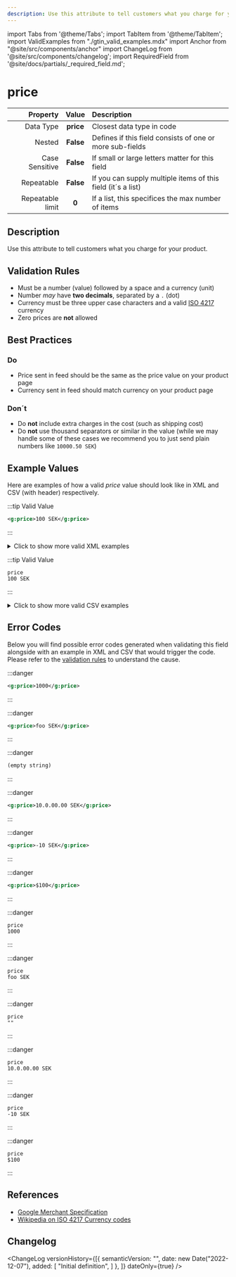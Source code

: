 ```yaml
---
description: Use this attribute to tell customers what you charge for your product.
---
```


import Tabs from '@theme/Tabs';
import TabItem from '@theme/TabItem';
import ValidExamples from "./gtin_valid_examples.mdx"
import Anchor from "@site/src/components/anchor"
import ChangeLog from '@site/src/components/changelog';
import RequiredField from '@site/docs/partials/_required_field.md';

# price

<RequiredField/>

|     **Property** |         **Value**          | **Description**                                              |
|-----------------:|:--------------------------:|:-------------------------------------------------------------|
|        Data Type |    **price**     | Closest data type in code                                    |
|           Nested |      **False**      | Defines if this field consists of one or more sub-fields     |
|   Case Sensitive |  **False**  | If small or large letters matter for this field              |
|       Repeatable |    **False**    | If you can supply multiple items of this field (it´s a list) |
| Repeatable limit | **0** | If a list, this specifices the max number of items           |



## Description

Use this attribute to tell customers what you charge for your product.





## Validation Rules

- Must be a number (value) followed by a space and a currency (unit)
- Number *may* have **two decimals**, separated by a `.` (dot)
- Currency must be three upper case characters and a valid [ISO 4217](https://en.wikipedia.org/wiki/ISO_4217) currency
- Zero prices are **not** allowed


## Best Practices


### Do

- Price sent in feed should be the same as the price value on your product page
- Currency sent in feed should match currency on your product page



### Don´t

- Do **not** include extra charges in the cost (such as shipping cost)
- Do **not** use thousand separators or similar in the value (while we may handle some of these cases we recommend you to just send plain numbers like `10000.50 SEK`)




## Example Values

Here are examples of how a valid *price* value  should look like in XML and CSV (with header) respectively.

<Tabs>
  <TabItem value="valid_xml" label="XML" default>

:::tip Valid Value

```xml
<g:price>100 SEK</g:price>
```

:::

<details>
  <summary>Click to show more valid XML examples</summary>
  <div>

```xml
<g:price>100 SEK</g:price>
```

```xml
<g:price>SEK 100</g:price>
```

```xml
<g:price>99.99 SEK</g:price>
```

```xml
<g:price>99,99 SEK</g:price>
```

```xml
<g:price>10,000.00 SEK</g:price>
```

```xml
<g:price>10 000.00 SEK</g:price>
```

```xml
<g:price>10.000 SEK</g:price>
```

```xml
<g:price>1.144.000 SEK</g:price>
```


  </div>
</details>

 </TabItem>
  <TabItem value="valid_csv" label="CSV">

:::tip Valid Value

```csv
price
100 SEK
```

:::

<details>
  <summary>Click to show more valid CSV examples</summary>
  <div>

```csv
price
100 SEK
```

```csv
price
SEK 100
```

```csv
price
99.99 SEK
```

```csv
price
"99,99 SEK"
```

```csv
price
"10,000.00 SEK"
```

```csv
price
10 000.00 SEK
```

```csv
price
10.000 SEK
```

```csv
price
1.144.000 SEK
```


  </div>
</details>

  </TabItem>
</Tabs>

## Error Codes

Below you will find possible error codes generated when validating this field alongside with an example in XML and CSV that would trigger the code. Please refer to the [validation rules](#validation-rules) to understand the cause.

<Tabs>
  <TabItem value="invalid_xml" label="XML" default>

:::danger <Anchor id="validation_missing_currency" title="validation_missing_currency" /> 

```xml
<g:price>1000</g:price>
```

:::

:::danger <Anchor id="validation_missing_price_value" title="validation_missing_price_value" /> 

```xml
<g:price>foo SEK</g:price>
```

:::

:::danger <Anchor id="validation_missing_value" title="validation_missing_value" /> 

```xml
(empty string)
```

:::

:::danger <Anchor id="validation_not_number" title="validation_not_number" /> 

```xml
<g:price>10.0.00.00 SEK</g:price>
```

:::

:::danger <Anchor id="validation_not_positive_number" title="validation_not_positive_number" /> 

```xml
<g:price>-10 SEK</g:price>
```

:::

:::danger <Anchor id="validation_unknown_currency" title="validation_unknown_currency" /> 

```xml
<g:price>$100</g:price>
```

:::


 </TabItem>
  <TabItem value="invalid_csv" label="CSV">

:::danger <Anchor id="validation_missing_currency" title="validation_missing_currency" /> 

```csv
price
1000
```

:::

:::danger <Anchor id="validation_missing_price_value" title="validation_missing_price_value" /> 

```csv
price
foo SEK
```

:::

:::danger <Anchor id="validation_missing_value" title="validation_missing_value" /> 

```csv
price
""
```

:::

:::danger <Anchor id="validation_not_number" title="validation_not_number" /> 

```csv
price
10.0.00.00 SEK
```

:::

:::danger <Anchor id="validation_not_positive_number" title="validation_not_positive_number" /> 

```csv
price
-10 SEK
```

:::

:::danger <Anchor id="validation_unknown_currency" title="validation_unknown_currency" /> 

```csv
price
$100
```

:::


  </TabItem>
</Tabs>

## References
- [Google Merchant Specification](https://support.google.com/merchants/answer/6324371)
- [Wikipedia on ISO 4217 Currency codes](https://en.wikipedia.org/wiki/ISO_4217)

## Changelog
<ChangeLog versionHistory={[{
    semanticVersion: "",
    date: new Date("2022-12-07"),
added: [
"Initial definition",
    ]  },
]} dateOnly={true} />

